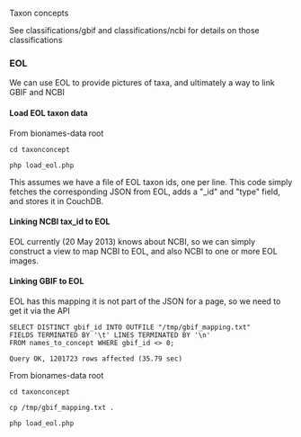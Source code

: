 Taxon concepts

See classifications/gbif and classifications/ncbi for details on those classifications


### EOL

We can use EOL to provide pictures of taxa, and ultimately a way to link GBIF and NCBI





#### Load EOL taxon data

From bionames-data root 

	cd taxonconcept

	php load_eol.php

This assumes we have a file of EOL taxon ids, one per line. This code simply fetches the corresponding JSON from EOL, adds a "_id" and "type" field, and stores it in CouchDB.

#### Linking NCBI tax_id to EOL

EOL currently (20 May 2013) knows about NCBI, so we can simply construct a view to map NCBI to EOL, and also NCBI to one or more EOL images.


#### Linking GBIF to EOL

EOL has this mapping it is not part of the JSON for a page, so we need to get it via the API

	SELECT DISTINCT gbif_id INTO OUTFILE "/tmp/gbif_mapping.txt"
	FIELDS TERMINATED BY '\t' LINES TERMINATED BY '\n'
	FROM names_to_concept WHERE gbif_id <> 0;

	Query OK, 1201723 rows affected (35.79 sec)

From bionames-data root 

	cd taxonconcept

	cp /tmp/gbif_mapping.txt .

	php load_eol.php

